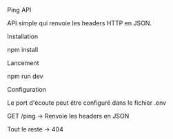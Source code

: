 Ping API

API simple qui renvoie les headers HTTP en JSON.

Installation

npm install

Lancement

npm run dev

Configuration

Le port d'écoute peut être configuré dans le fichier .env

GET /ping → Renvoie les headers en JSON

Tout le reste → 404
